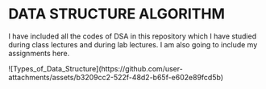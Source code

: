 <html>
<body>
<h1>DATA STRUCTURE ALGORITHM</h1>
<p>I have included all the codes of DSA in this repository which I have studied during class lectures and during lab lectures.
I am also going to include my assignments here.</p>
</body>
</html>
![Types_of_Data_Structure](https://github.com/user-attachments/assets/b3209cc2-522f-48d2-b65f-e602e89fcd5b)
